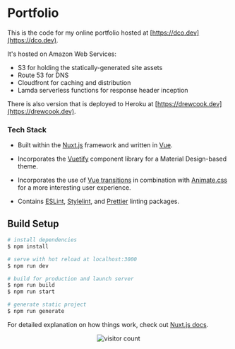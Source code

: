 # Portfolio

This is the code for my online portfolio hosted at [https://dco.dev](https://dco.dev).

It's hosted on Amazon Web Services:
- S3 for holding the statically-generated site assets
- Route 53 for DNS
- Cloudfront for caching and distribution
- Lamda serverless functions for response header inception

There is also version that is deployed to Heroku at [https://drewcook.dev](https://drewcook.dev).

### Tech Stack

- Built within the [Nuxt.js](https://nuxtjs.org) framework and written in [Vue](https://v3.vuejs.org).

- Incorporates the [Vuetify](https://vuetifyjs.com/) component library for a Material Design-based theme.

- Incorporates the use of [Vue transitions](https://v1.vuejs.org/guide/transitions.html) in combination with [Animate.css](https://animate.style/) for a more interesting user experience.

- Contains [ESLint](https://eslint.org/), [Stylelint](https://stylelint.io/), and [Prettier](https://prettier.io/) linting packages.

## Build Setup

```bash
# install dependencies
$ npm install

# serve with hot reload at localhost:3000
$ npm run dev

# build for production and launch server
$ npm run build
$ npm run start

# generate static project
$ npm run generate
```

For detailed explanation on how things work, check out [Nuxt.js docs](https://nuxtjs.org).

<p align="center">
 <img src="https://visitor-badge.glitch.me/badge?page_id=drewcook.portfolio-website" alt="visitor count"/>
</p>
